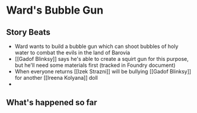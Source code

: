 # Ward's Bubble Gun
## Story Beats
* Ward wants to build a bubble gun which can shoot bubbles of holy water to combat the evils in the land of Barovia
* [[Gadof Blinksy]] says he's able to create a squirt gun for this purpose, but he'll need some materials first (tracked in Foundry document)
* When everyone returns [[Izek Strazni]] will be bullying [[Gadof Blinksy]] for another [[Ireena Kolyana]] doll
* 
## What's happened so far